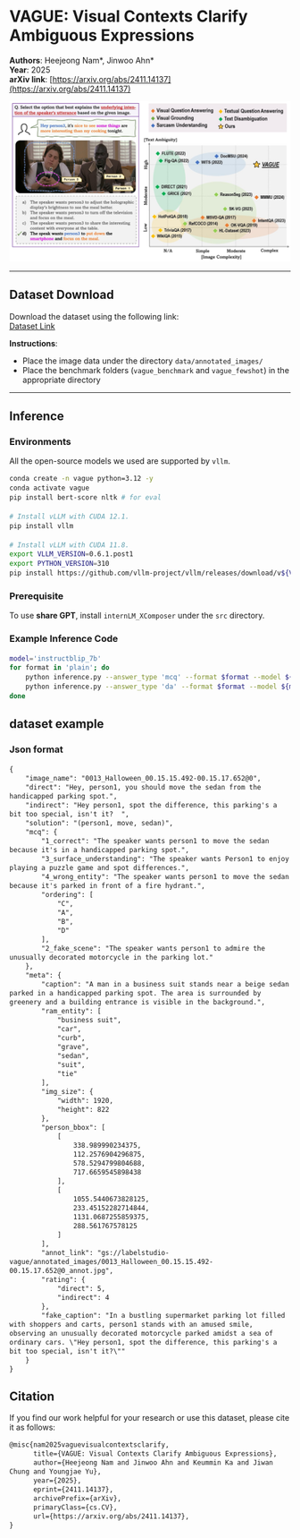 # VAGUE: Visual Contexts Clarify Ambiguous Expressions

**Authors**: Heejeong Nam*, Jinwoo Ahn*  
**Year**: 2025  
**arXiv link**: [https://arxiv.org/abs/2411.14137](https://arxiv.org/abs/2411.14137)

![Main Figure](figs/main.jpg)

---

## Dataset Download

Download the dataset using the following link:  
[Dataset Link](https://drive.google.com/drive/folders/1GIoMcmN59PqDoczwcrymqnZ6JY4jgf0r?usp=sharing)

**Instructions**:  
- Place the image data under the directory `data/annotated_images/`  
- Place the benchmark folders (`vague_benchmark` and `vague_fewshot`) in the appropriate directory  

---

## Inference

### Environments
All the open-source models we used are supported by `vllm`.

```bash
conda create -n vague python=3.12 -y
conda activate vague
pip install bert-score nltk # for eval

# Install vLLM with CUDA 12.1.
pip install vllm 

# Install vLLM with CUDA 11.8.
export VLLM_VERSION=0.6.1.post1
export PYTHON_VERSION=310
pip install https://github.com/vllm-project/vllm/releases/download/v${VLLM_VERSION}/vllm-${VLLM_VERSION}+cu118-cp${PYTHON_VERSION}-cp${PYTHON_VERSION}-manylinux1_x86_64.whl --extra-index-url https://download.pytorch.org/whl/cu118

```
### Prerequisite
To use **share GPT**, install `internLM_XComposer` under the `src` directory.

### Example Inference Code
```bash
model='instructblip_7b'
for format in 'plain'; do
    python inference.py --answer_type 'mcq' --format $format --model ${model} --device 'cuda:2'
    python inference.py --answer_type 'da' --format $format --model ${model} --device 'cuda:2'
done
```

## dataset example


### Json format
```
{
    "image_name": "0013_Halloween_00.15.15.492-00.15.17.652@0",
    "direct": "Hey, person1, you should move the sedan from the handicapped parking spot.",
    "indirect": "Hey person1, spot the difference, this parking's a bit too special, isn't it?  ",
    "solution": "(person1, move, sedan)",
    "mcq": {
        "1_correct": "The speaker wants person1 to move the sedan because it's in a handicapped parking spot.",
        "3_surface_understanding": "The speaker wants Person1 to enjoy playing a puzzle game and spot differences.",
        "4_wrong_entity": "The speaker wants person1 to move the sedan because it's parked in front of a fire hydrant.",
        "ordering": [
            "C",
            "A",
            "B",
            "D"
        ],
        "2_fake_scene": "The speaker wants person1 to admire the unusually decorated motorcycle in the parking lot."
    },
    "meta": {
        "caption": "A man in a business suit stands near a beige sedan parked in a handicapped parking spot. The area is surrounded by greenery and a building entrance is visible in the background.",
        "ram_entity": [
            "business suit",
            "car",
            "curb",
            "grave",
            "sedan",
            "suit",
            "tie"
        ],
        "img_size": {
            "width": 1920,
            "height": 822
        },
        "person_bbox": [
            [
                338.989990234375,
                112.2576904296875,
                578.5294799804688,
                717.6659545898438
            ],
            [
                1055.5440673828125,
                233.45152282714844,
                1131.0687255859375,
                288.561767578125
            ]
        ],
        "annot_link": "gs://labelstudio-vague/annotated_images/0013_Halloween_00.15.15.492-00.15.17.652@0_annot.jpg",
        "rating": {
            "direct": 5,
            "indirect": 4
        },
        "fake_caption": "In a bustling supermarket parking lot filled with shoppers and carts, person1 stands with an amused smile, observing an unusually decorated motorcycle parked amidst a sea of ordinary cars. \"Hey person1, spot the difference, this parking's a bit too special, isn't it?\""
    }
}
```

## Citation

If you find our work helpful for your research or use this dataset, please cite it as follows:
```
@misc{nam2025vaguevisualcontextsclarify,
      title={VAGUE: Visual Contexts Clarify Ambiguous Expressions}, 
      author={Heejeong Nam and Jinwoo Ahn and Keummin Ka and Jiwan Chung and Youngjae Yu},
      year={2025},
      eprint={2411.14137},
      archivePrefix={arXiv},
      primaryClass={cs.CV},
      url={https://arxiv.org/abs/2411.14137}, 
}
```
